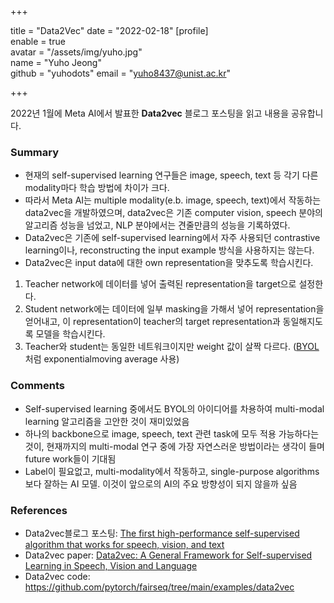 +++

title = "Data2Vec"
date = "2022-02-18"
[profile]  
	enable = true  
	avatar = "/assets/img/yuho.jpg"  
	name = "Yuho Jeong"  
	github = "yuhodots"
	email = "yuho8437@unist.ac.kr"

+++

2022년 1월에 Meta AI에서 발표한 **Data2vec** 블로그 포스팅을 읽고 내용을 공유합니다. 
<!--more-->

### Summary

- 현재의 self-supervised learning 연구들은 image, speech, text 등 각기 다른 modality마다 학습 방법에 차이가 크다.
- 따라서 Meta AI는 multiple modality(e.b. image, speech, text)에서 작동하는 data2vec을 개발하였으며, data2vec은 기존 computer vision, speech 분야의 알고리즘 성능을 넘었고, NLP 분야에서는 견줄만큼의 성능을 기록하였다. 
- Data2vec은 기존에 self-supervised learning에서 자주 사용되던 contrastive learning이나, reconstructing the input example 방식을 사용하지는 않는다.
- Data2vec은 input data에 대한 own representation을 맞추도록 학습시킨다.

1. Teacher network에 데이터를 넣어 출력된 representation을 target으로 설정한다. 
2. Student network에는 데이터에 일부 masking을 가해서 넣어 representation을 얻어내고, 이 representation이 teacher의 target representation과 동일해지도록 모델을 학습시킨다.
3. Teacher와 student는 동일한 네트워크이지만 weight 값이 살짝 다르다. ([BYOL](https://yuhodots.github.io/deeplearning/21-04-04/) 처럼 exponentialmoving average 사용)

### Comments

- Self-supervised learning 중에서도 BYOL의 아이디어를 차용하여 multi-modal learning 알고리즘을 고안한 것이 재미있었음
- 하나의 backbone으로 image, speech, text 관련 task에 모두 적용 가능하다는 것이, 현재까지의 multi-modal 연구 중에 가장 자연스러운 방법이라는 생각이 들며 future work들이 기대됨
- Label이 필요없고, multi-modality에서 작동하고, single-purpose algorithms보다 잘하는 AI 모델. 이것이 앞으로의 AI의 주요 방향성이 되지 않을까 싶음

### References

- Data2vec블로그 포스팅: [The first high-performance self-supervised algorithm that works for speech, vision, and text](https://ai.facebook.com/blog/the-first-high-performance-self-supervised-algorithm-that-works-for-speech-vision-and-text/)
- Data2vec paper: [Data2vec: A General Framework for Self-supervised Learning in Speech, Vision and Language](https://ai.facebook.com/research/data2vec-a-general-framework-for-self-supervised-learning-in-speech-vision-and-language)
- Data2vec code: https://github.com/pytorch/fairseq/tree/main/examples/data2vec
